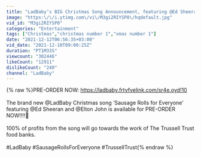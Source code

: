 ```yaml
---
title: "LadBaby’s BIG Christmas Song Announcement, featuring @Ed Sheeran & @Elton John 🎄"
image: "https:\/\/i.ytimg.com\/vi\/M3gi2RIYSP0\/hqdefault.jpg"
vid_id: "M3gi2RIYSP0"
categories: "Entertainment"
tags: ["Christmas","christmas number 1","xmas number 1"]
date: "2021-12-12T06:56:35+03:00"
vid_date: "2021-12-10T09:00:25Z"
duration: "PT1M33S"
viewcount: "302446"
likeCount: "12911"
dislikeCount: "240"
channel: "LadBaby"
---
```

{% raw %}PRE-ORDER NOW: <a rel="nofollow" target="blank" href="https://ladbaby.frtyfvelink.com/sr4e.oyd!10">https://ladbaby.frtyfvelink.com/sr4e.oyd!10</a> <br /><br />The brand new @LadBaby Christmas song ‘Sausage Rolls for Everyone’ featuring @Ed Sheeran and @Elton John is available for PRE-ORDER NOW!!!!🎄 <br /><br />100% of profits from the song will go towards the work of The Trussell Trust food banks. <br /><br />#LadBaby #SausageRollsForEveryone #TrussellTrust{% endraw %}
